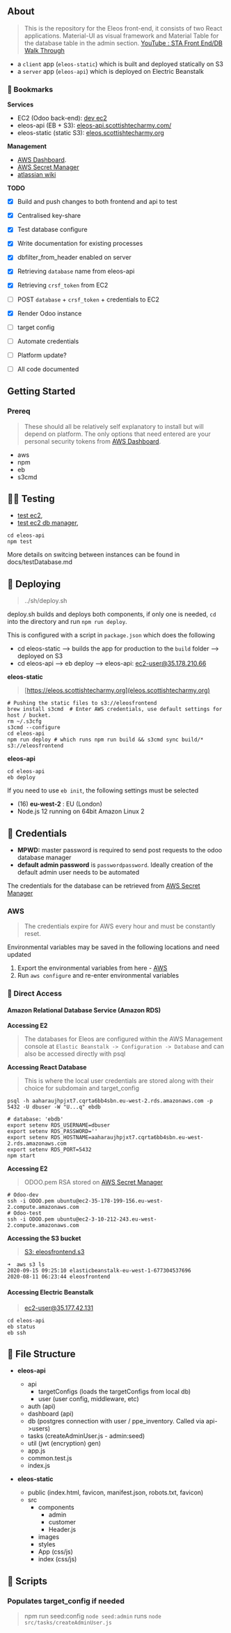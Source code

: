 ## About

> This is the repository for the Eleos front-end, it consists of two React applications. Material-UI as visual framework and Material Table for the database table in the admin section. [YouTube : STA Front End/DB Walk Through](https://www.youtube.com/watch?v=6pwdsKymUD4&feature=youtu.be)

* a `client` app (`eleos-static`) which is built and deployed statically on S3
* a `server` app (`eleos-api`) which is deployed on Electric Beanstalk

### 📌 Bookmarks
**Services**
* EC2 (Odoo back-end): [dev ec2](http://ec2-35-178-199-156.eu-west-2.compute.amazonaws.com/)
* eleos-api (EB + S3): [eleos-api.scottishtecharmy.com/](https://eleos-api.scottishtecharmy.org) 
* eleos-static (static S3): [eleos.scottishtecharmy.org](https://eleos.scottishtecharmy.org)

**Management** 
* [AWS Dashboard](https://scottishtecharmy.awsapps.com/start/).
* [AWS Secret Manager](https://eu-west-2.console.aws.amazon.com/secretsmanager/home?region=eu-west-2#/listSecrets)
* [atlassian wiki](https://sta2020.atlassian.net/wiki/home)

**TODO**
- [x] Build and push changes to both frontend and api to test
- [x] Centralised key-share
- [x] Test database configure
- [x] Write documentation for existing processes
- [x] dbfilter_from_header enabled on server
- [x] Retrieving `database` name from eleos-api
- [x] Retrieving `crsf_token` from EC2
- [ ] POST `database` + `crsf_token` + credentials to EC2
- [x] Render Odoo instance
- [ ] target config
- [ ] Automate credentials
- [ ] Platform update?
- [ ] All code documented


## Getting Started

### Prereq
>These should all be relatively self explanatory to install but will depend on platform. The only options that need entered are your personal security tokens from [AWS Dashboard](https://scottishtecharmy.awsapps.com/start/).

* aws
* npm
* eb
* s3cmd



## 🕵️‍♂️ Testing
 * [test ec2](http://ec2-3-10-212-243.eu-west-2.compute.amazonaws.com/), 
 * [test ec2 db manager](http://ec2-3-10-212-243.eu-west-2.compute.amazonaws.com/web/database/manager),

```
cd eleos-api
npm test
```

More details on switcing between instances can be found in docs/testDatabase.md

## 🚀 Deploying
> ../sh/deploy.sh 

deploy.sh builds and deploys both components, if only one is needed, `cd` into the directory and run `npm run deploy`. 

This is configured with a script in `package.json` which does the following
- cd eleos-static --> builds the app for production to the `build` folder --> deployed on S3
- cd eleos-api --> eb deploy --> eleos-api: ec2-user@35.178.210.66

**eleos-static**
>[https://eleos.scottishtecharmy.org](eleos.scottishtecharmy.org)

```
# Pushing the static files to s3://eleosfrontend
brew install s3cmd  # Enter AWS credentials, use default settings for host / bucket.
rm ~/.s3cfg
s3cmd --configure
cd eleos-api
npm run deploy # which runs npm run build && s3cmd sync build/* s3://eleosfrontend
```

**eleos-api**
```
cd eleos-api
eb deploy
```

If you need to use `eb init`, the following settings must be selected
- (16) **eu-west-2** : EU (London)
- Node.js 12 running on 64bit Amazon Linux 2

## 🔐 Credentials 

* **MPWD:** master password is required to send post requests to the odoo database manager 
* **default admin password** is `passwordpassword`. Ideally creation of the default admin user needs to be automated

The credentials for the database can be retrieved from [AWS Secret Manager](https://eu-west-2.console.aws.amazon.com/secretsmanager/home?region=eu-west-2#/listSecrets)


### AWS 
> The credentials expire for AWS every hour and must be constantly reset. 

Environmental variables may be saved in the following locations and need updated

1. Export the environmental variables from here - [AWS](https://scottishtecharmy.awsapps.com/start/)
2. Run `aws configure` and re-enter environmental variables


### 🚪 Direct Access

#### Amazon Relational Database Service (Amazon RDS)

**Accessing E2**
> The databases for Eleos are configured within the AWS Management console at `Elastic Beanstalk -> Configuration -> Database` and can also be accessed directly with psql

**Accessing React Database**
> This is where the local user credentials are stored along with their choice for subdomain and target_config
```
psql -h aaharaujhpjxt7.cqrta6bb4sbn.eu-west-2.rds.amazonaws.com -p 5432 -U dbuser -W "U...q" ebdb
```

```
# database: 'ebdb'
export setenv RDS_USERNAME=dbuser
export setenv RDS_PASSWORD='' 
export setenv RDS_HOSTNAME=aaharaujhpjxt7.cqrta6bb4sbn.eu-west-2.rds.amazonaws.com
export setenv RDS_PORT=5432
npm start
```


**Accessing E2**
>ODOO.pem RSA stored on [AWS Secret Manager](https://eu-west-2.console.aws.amazon.com/secretsmanager/home?region=eu-west-2#/listSecrets)

```
# Odoo-dev
ssh -i ODOO.pem ubuntu@ec2-35-178-199-156.eu-west-2.compute.amazonaws.com
# Odoo-test
ssh -i ODOO.pem ubuntu@ec2-3-10-212-243.eu-west-2.compute.amazonaws.com
```

**Accessing the S3 bucket**
>[S3: eleosfrontend.s3](eleosfrontend.s3-website.eu-north-1.amazonaws.com/) 
```
➜  aws s3 ls
2020-09-15 09:25:10 elasticbeanstalk-eu-west-1-677304537696
2020-08-11 06:23:44 eleosfrontend
```

#### Accessing Electric Beanstalk
> ec2-user@35.177.42.131

```
cd eleos-api
eb status
eb ssh
```

## :open_file_folder: File Structure

- **eleos-api**
    - api
        - targetConfigs (loads the targetConfigs from local db)
        - user (user config, middleware, etc)
    - auth (api)
    - dashboard (api)
    - db (postgres connection with user / ppe_inventory. Called via api->users)
    - tasks (createAdminUser.js - admin:seed)
    - util (jwt (encryption) gen)
    - app.js
    - common.test.js
    - index.js

- **eleos-static**
    - public (index.html, favicon, manifest.json, robots.txt, favicon)
    - src 
        - components
            - admin
            - customer
            - Header.js
        - images
        - styles
        - App (css/js)
        - index (css/js)


## 📝 Scripts

### Populates target_config if needed
> npm run seed:config
> `node seed:admin` runs `node src/tasks/createAdminUser.js`


